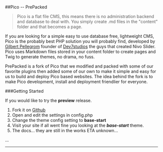 ##Pico -- PrePacked


> Pico is a flat file CMS, this means there is no administration backend and database to deal with. You simply create .md files in the "content" folder and that becomes a page.


If you are looking for a simple easy to use database free, lightweight CMS, Pico is the probably best PHP solution you will probably find, developed by  [Gilbert Pellegrom](http://gilbert.pellegrom.me) founder of [Dev7studios](http://dev7studios.com/) the guys that created Nivo Slider. Pico uses Markdown files stored in your content folder to create pages and Twig to generate themes, no drama, no fuss.	

						
 PrePacked is a fork of Pico that we modified and packed with some of our favorite plugins then added some of our own to make it simple and easy for us to build and deploy Pico based websites. The idea behind the fork is to make Pico development, install and deployment friendlier for everyone.

###Getting Started


 If you would like to try the **preview** release. 

1. Fork it on [Github](https://github.com/shawnsandy/Pico/tree/pre-packed)
2. Open and edit the settings in config.php
3. Change the theme config setting to **base-start** 
4. Visit your site if all went fine you looking at the ***base-start*** theme.
5. The docs... they are still in the works ETA unknown... 

...

-------
 
 
 
